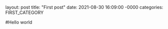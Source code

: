 layout: post
title: "First post"
date: 2021-08-30 16:09:00 -0000
categories: FIRST_CATEGORY

#Hello world
